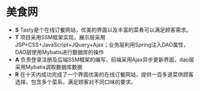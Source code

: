 # 美食网
- **S** Tasty是个在线订餐网站，优美的界面以及丰富的菜肴可以满足顾客需求。
- **T** 项目采用SSM框架实现，展示层采用JSP+CSS+JavaScript+JQuery+Ajax；业务层利用Spring注入DAO属性，DAO层使用Mybatis进行数据库的操作
- **A** 负责登录注册及后端SSM框架的编写，前端采用Ajax异步更新界面，dao层采用Mybatis调取数据库数据
- **R** 在十天内成功完成了一个界面优美的在线订餐网站，提供一百多道菜供顾客选择，包含多个菜系，满足顾客对不同口味的要求。

